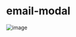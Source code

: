# email-modal



![image](https://user-images.githubusercontent.com/64547504/236179023-64c887be-18e3-425c-911a-500029590e88.png)
